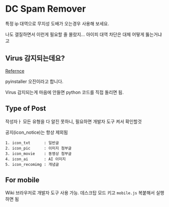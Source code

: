 # DC Spam Remover

특정 ip 대역으로 무지성 도배가 오는경우 사용해 보세요.

나도 갤질하면서 이런게 필요할 줄 몰랐지...
아이피 대역 차단은 대체 어떻게 뚫는거냐고


## Virus 감지되는데요?
[Refernce](https://nitratine.net/blog/post/issues-when-using-auto-py-to-exe/#my-antivirus-detected-the-exe-as-a-virus)

pyinstaller 오진이라고 합니다.

Virus 감지되는게 마음에 안들면 python 코드를 직접 돌리면 됨.


## Type of Post
작성자ㅏ 모든 유형을 다 알진 못하니, 필요하면 개발자 도구 켜서 확인할것

공지(icon_notice)는 항상 제외됨
```
1. icon_txt      : 일반글
2. icon_pic      : 이미지 첨부글
3. icon_movie    : 동영상 첨부글
4. icon_ai       : AI 이미지
5. icon_recomimg : 개념글
```


## For mobile
Wiki 브라우저로 개발자 도구 사용 가능. 데스크탑 모드 키고 `mobile.js` 복붙해서 실행하면 됨